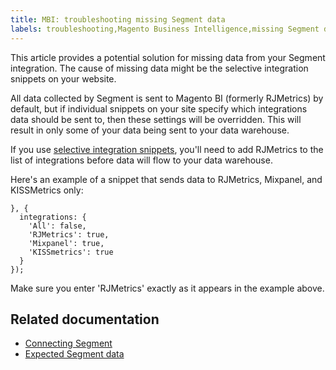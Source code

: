 ```yaml
---
title: MBI: troubleshooting missing Segment data
labels: troubleshooting,Magento Business Intelligence,missing Segment data
---
```


This article provides a potential solution for missing data from your Segment integration. The cause of missing data might be the selective integration snippets on your website.

All data collected by Segment is sent to Magento BI (formerly RJMetrics) by default, but if individual snippets on your site specify which integrations data should be sent to, then these settings will be overridden. This will result in only some of your data being sent to your data warehouse.

If you use [selective integration snippets](https://segment.com/docs/libraries/analytics.js/#selecting-integrations), you'll need to add RJMetrics to the list of integrations before data will flow to your data warehouse.

Here's an example of a snippet that sends data to RJMetrics, Mixpanel, and KISSMetrics only:

<pre><code class="language-json">}, {
  integrations: {
    'All': false,
    'RJMetrics': true,
    'Mixpanel': true,
    'KISSmetrics': true
  }
});
</code></pre>

Make sure you enter 'RJMetrics' exactly as it appears in the example above.

## Related documentation

* [Connecting Segment](https://support.magento.com/hc/en-us/articles/360016730531)
* [Expected Segment data](https://support.magento.com/hc/en-us/articles/360016504192)